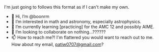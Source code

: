 I'm just going to follows this format as if I can't make my own.
- 👋 Hi, I’m @boonrm
- 👀 I’m interested in math and astronomy, especially astrophysics. 
- 🌱 I’m currently learning [practicing] for the AMC 12 and possibly AIME. 
- 💞️ I’m looking to collaborate on nothing...?????? 
- 📫 How to reach me?! I'm flattered you would want to reach out to me. How about my email, patiw0707@gmail.com?

<!---
boonrm/boonrm is a ✨ special ✨ repository because its `README.md` (this file) appears on your GitHub profile.
You can click the Preview link to take a look at your changes.
--->
